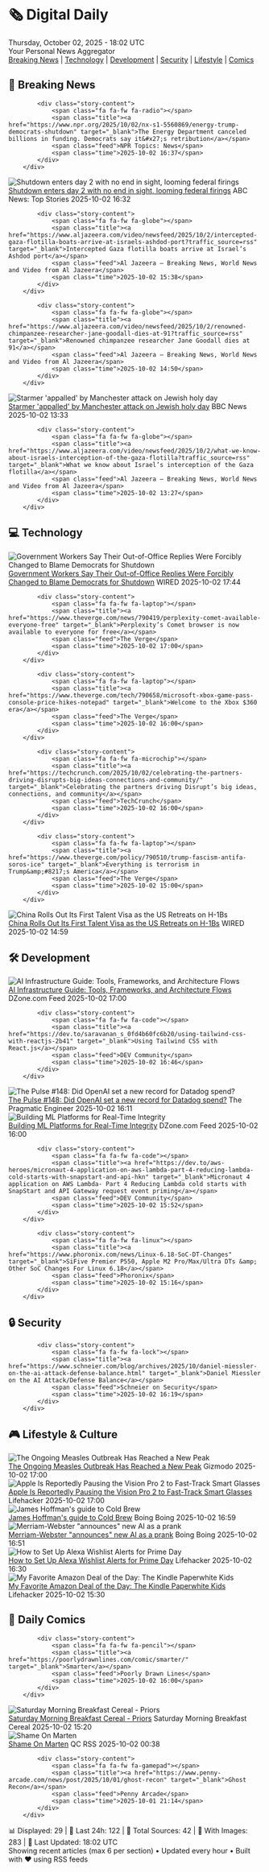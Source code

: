 <!-- Processing 54 RSS feeds at 2025-10-02 18:02:05 UTC -->
<!-- Processing: XKCD -->
<!-- Processing: Saturday Morning Breakfast Cereal -->
<!-- Processing: Poorly Drawn Lines -->
<!-- Processing: Garfield -->
<!-- Processing: Dilbert -->
<!-- Processing: Girl Genius -->
<!-- Processing: Dinosaur Comics -->
<!-- Processing: CNN Top Stories -->
<!-- Processing: CNN Breaking News -->
<!-- Processing: CBC News -->
<!-- Error processing https://rss.cbc.ca/lineup/topstories.xml: The read operation timed out -->
<!-- Processing: Reuters Top News -->
<!-- Processing: Associated Press Breaking -->
<!-- Processing: ABC News Breaking -->
<!-- Processing: Guardian World News -->
<!-- Processing: O'Reilly Radar -->
<!-- Processing: WIRED -->
<!-- Processing: Slashdot -->
<!-- Processing: StackOverflow Blog -->
<!-- Processing: Phoronix Linux News -->
<!-- Processing: It's FOSS -->
<!-- Processing: DistroWatch -->
<!-- Processing: Ubuntu Blog -->
<!-- Processing: GitHub Blog -->
<!-- Processing: GitLab Blog -->
<!-- Processing: DZone -->
<!-- Processing: Martin Fowler -->
<!-- Processing: Coding Horror -->
<!-- Processing: The Pragmatic Engineer -->
<!-- Processing: Lifehacker -->
<!-- Processing: Boing Boing -->
<!-- Processing: Krebs on Security -->
<!-- Processing: Schneier on Security -->
<!-- Generated 7 new posts out of 32 feeds processed -->
<div class="newspaper-header">
    <h1 class="newspaper-title">🗞️ Digital Daily</h1>
    <div class="newspaper-date">Thursday, October 02, 2025 - 18:02 UTC</div>
    <div class="newspaper-subtitle">Your Personal News Aggregator</div>
</div>

<div class="newspaper-nav">
    <a href="#breaking">Breaking News</a> |
    <a href="#tech">Technology</a> |
    <a href="#dev">Development</a> |
    <a href="#security">Security</a> |
    <a href="#lifestyle">Lifestyle</a> |
    <a href="#webcomics">Comics</a>
</div>

<div class="news-section breaking-news" id="breaking">
<h2 class="section-header">🚨 Breaking News</h2>
<div class="stories-container">
<div class="story">
            
            <div class="story-content">
                <span class="fa fa-fw fa-radio"></span>
                <span class="title"><a href="https://www.npr.org/2025/10/02/nx-s1-5560869/energy-trump-democrats-shutdown" target="_blank">The Energy Department canceled billions in funding. Democrats say it&#x27;s retribution</a></span>
                <span class="feed">NPR Topics: News</span>
                <span class="time">2025-10-02 16:37</span>
            </div>
        </div>
<div class="story">
            <img src="https://s.abcnews.com/images/US/shutdown-34-ap-gmh-251001_1759344014057_hpMain_4x3t_384.jpg" alt="Shutdown enters day 2 with no end in sight, looming federal firings" class="story-image" loading="lazy" onerror="this.style.display='none'">
            <div class="story-content">
                <span class="fa fa-fw fa-tv"></span>
                <span class="title"><a href="https://abcnews.go.com/Politics/shutdown-enters-day-2-end-sight-looming-federal/story?id=126151833" target="_blank">Shutdown enters day 2 with no end in sight, looming federal firings</a></span>
                <span class="feed">ABC News: Top Stories</span>
                <span class="time">2025-10-02 16:32</span>
            </div>
        </div>
<div class="story">
            
            <div class="story-content">
                <span class="fa fa-fw fa-globe"></span>
                <span class="title"><a href="https://www.aljazeera.com/video/newsfeed/2025/10/2/intercepted-gaza-flotilla-boats-arrive-at-israels-ashdod-port?traffic_source=rss" target="_blank">Intercepted Gaza flotilla boats arrive at Israel’s Ashdod port</a></span>
                <span class="feed">Al Jazeera – Breaking News, World News and Video from Al Jazeera</span>
                <span class="time">2025-10-02 15:38</span>
            </div>
        </div>
<div class="story">
            
            <div class="story-content">
                <span class="fa fa-fw fa-globe"></span>
                <span class="title"><a href="https://www.aljazeera.com/video/newsfeed/2025/10/2/renowned-chimpanzee-researcher-jane-goodall-dies-at-91?traffic_source=rss" target="_blank">Renowned chimpanzee researcher Jane Goodall dies at 91</a></span>
                <span class="feed">Al Jazeera – Breaking News, World News and Video from Al Jazeera</span>
                <span class="time">2025-10-02 14:50</span>
            </div>
        </div>
<div class="story">
            <img src="https://ichef.bbci.co.uk/ace/standard/240/cpsprodpb/53fc/live/e426e7a0-9f8f-11f0-b9ae-cbef91e6ae73.jpg" alt="Starmer &#x27;appalled&#x27; by Manchester attack on Jewish holy day" class="story-image" loading="lazy" onerror="this.style.display='none'">
            <div class="story-content">
                <span class="fa fa-fw fa-flag"></span>
                <span class="title"><a href="https://www.bbc.com/news/articles/czrpxgk6x68o?at_medium=RSS&at_campaign=rss" target="_blank">Starmer &#x27;appalled&#x27; by Manchester attack on Jewish holy day</a></span>
                <span class="feed">BBC News</span>
                <span class="time">2025-10-02 13:33</span>
            </div>
        </div>
<div class="story">
            
            <div class="story-content">
                <span class="fa fa-fw fa-globe"></span>
                <span class="title"><a href="https://www.aljazeera.com/video/newsfeed/2025/10/2/what-we-know-about-israels-interception-of-the-gaza-flotilla?traffic_source=rss" target="_blank">What we know about Israel’s interception of the Gaza flotilla</a></span>
                <span class="feed">Al Jazeera – Breaking News, World News and Video from Al Jazeera</span>
                <span class="time">2025-10-02 13:27</span>
            </div>
        </div>
</div>
</div>
<div class="news-section tech-news" id="tech">
<h2 class="section-header">💻 Technology</h2>
<div class="stories-container">
<div class="story">
            <img src="https://media.wired.com/photos/68de879f86517332dac19373/master/pass/govt-shutdown-OOO-pol-2238532691.jpg" alt="Government Workers Say Their Out-of-Office Replies Were Forcibly Changed to Blame Democrats for Shutdown" class="story-image" loading="lazy" onerror="this.style.display='none'">
            <div class="story-content">
                <span class="fa fa-fw fa-bolt"></span>
                <span class="title"><a href="https://www.wired.com/story/government-workers-say-their-out-of-office-replies-were-forcibly-changed-to-blame-democrats-for-shutdown/" target="_blank">Government Workers Say Their Out-of-Office Replies Were Forcibly Changed to Blame Democrats for Shutdown</a></span>
                <span class="feed">WIRED</span>
                <span class="time">2025-10-02 17:44</span>
            </div>
        </div>
<div class="story">
            
            <div class="story-content">
                <span class="fa fa-fw fa-laptop"></span>
                <span class="title"><a href="https://www.theverge.com/news/790419/perplexity-comet-available-everyone-free" target="_blank">Perplexity’s Comet browser is now available to everyone for free</a></span>
                <span class="feed">The Verge</span>
                <span class="time">2025-10-02 17:00</span>
            </div>
        </div>
<div class="story">
            
            <div class="story-content">
                <span class="fa fa-fw fa-laptop"></span>
                <span class="title"><a href="https://www.theverge.com/tech/790658/microsoft-xbox-game-pass-console-price-hikes-notepad" target="_blank">Welcome to the Xbox $360 era</a></span>
                <span class="feed">The Verge</span>
                <span class="time">2025-10-02 16:00</span>
            </div>
        </div>
<div class="story">
            
            <div class="story-content">
                <span class="fa fa-fw fa-microchip"></span>
                <span class="title"><a href="https://techcrunch.com/2025/10/02/celebrating-the-partners-driving-disrupts-big-ideas-connections-and-community/" target="_blank">Celebrating the partners driving Disrupt’s big ideas, connections, and community</a></span>
                <span class="feed">TechCrunch</span>
                <span class="time">2025-10-02 16:00</span>
            </div>
        </div>
<div class="story">
            
            <div class="story-content">
                <span class="fa fa-fw fa-laptop"></span>
                <span class="title"><a href="https://www.theverge.com/policy/790510/trump-fascism-antifa-soros-ice" target="_blank">Everything is terrorism in Trump&amp;#8217;s America</a></span>
                <span class="feed">The Verge</span>
                <span class="time">2025-10-02 15:00</span>
            </div>
        </div>
<div class="story">
            <img src="https://media.wired.com/photos/68d4461a11c17a95c36b3ef4/master/pass/Made-In-China-China-Rolls-Out-First-Talent-Visa-as-US-Retreats-on-H-1Bs-Business.jpg" alt="China Rolls Out Its First Talent Visa as the US Retreats on H-1Bs" class="story-image" loading="lazy" onerror="this.style.display='none'">
            <div class="story-content">
                <span class="fa fa-fw fa-bolt"></span>
                <span class="title"><a href="https://www.wired.com/story/china-talent-immigration-visa-h1-b-policy/" target="_blank">China Rolls Out Its First Talent Visa as the US Retreats on H-1Bs</a></span>
                <span class="feed">WIRED</span>
                <span class="time">2025-10-02 14:59</span>
            </div>
        </div>
</div>
</div>
<div class="news-section dev-news" id="dev">
<h2 class="section-header">🛠️ Development</h2>
<div class="stories-container">
<div class="story">
            <img src="https://dz2cdn1.dzone.com/thumbnail?fid=18669944&w=600" alt="AI Infrastructure Guide: Tools, Frameworks, and Architecture Flows" class="story-image" loading="lazy" onerror="this.style.display='none'">
            <div class="story-content">
                <span class="fa fa-fw fa-newspaper"></span>
                <span class="title"><a href="https://dzone.com/articles/ai-infrastructure-guide-tools-frameworks-and-archi" target="_blank">AI Infrastructure Guide: Tools, Frameworks, and Architecture Flows</a></span>
                <span class="feed">DZone.com Feed</span>
                <span class="time">2025-10-02 17:00</span>
            </div>
        </div>
<div class="story">
            
            <div class="story-content">
                <span class="fa fa-fw fa-code"></span>
                <span class="title"><a href="https://dev.to/saravanan_s_0fd4b60fc6b20/using-tailwind-css-with-reactjs-2b41" target="_blank">Using Tailwind CSS with React.js</a></span>
                <span class="feed">DEV Community</span>
                <span class="time">2025-10-02 16:46</span>
            </div>
        </div>
<div class="story">
            <img src="https://substack-post-media.s3.amazonaws.com/public/images/b155c7be-b960-4518-bc3c-cc2c3486d243_420x300.png" alt="The Pulse #148: Did OpenAI set a new record for Datadog spend?" class="story-image" loading="lazy" onerror="this.style.display='none'">
            <div class="story-content">
                <span class="fa fa-fw fa-wrench"></span>
                <span class="title"><a href="https://newsletter.pragmaticengineer.com/p/the-pulse-148" target="_blank">The Pulse #148: Did OpenAI set a new record for Datadog spend?</a></span>
                <span class="feed">The Pragmatic Engineer</span>
                <span class="time">2025-10-02 16:11</span>
            </div>
        </div>
<div class="story">
            <img src="https://dz2cdn1.dzone.com/thumbnail?fid=18669926&w=600" alt="Building ML Platforms for Real-Time Integrity" class="story-image" loading="lazy" onerror="this.style.display='none'">
            <div class="story-content">
                <span class="fa fa-fw fa-newspaper"></span>
                <span class="title"><a href="https://dzone.com/articles/ml-platforms-for-real-time-integrity" target="_blank">Building ML Platforms for Real-Time Integrity</a></span>
                <span class="feed">DZone.com Feed</span>
                <span class="time">2025-10-02 16:00</span>
            </div>
        </div>
<div class="story">
            
            <div class="story-content">
                <span class="fa fa-fw fa-code"></span>
                <span class="title"><a href="https://dev.to/aws-heroes/micronaut-4-application-on-aws-lambda-part-4-reducing-lambda-cold-starts-with-snapstart-and-api-hkn" target="_blank">Micronaut 4 application on AWS Lambda- Part 4 Reducing Lambda cold starts with SnapStart and API Gateway request event priming</a></span>
                <span class="feed">DEV Community</span>
                <span class="time">2025-10-02 15:52</span>
            </div>
        </div>
<div class="story">
            
            <div class="story-content">
                <span class="fa fa-fw fa-linux"></span>
                <span class="title"><a href="https://www.phoronix.com/news/Linux-6.18-SoC-DT-Changes" target="_blank">SiFive Premier P550, Apple M2 Pro/Max/Ultra DTs &amp; Other SoC Changes For Linux 6.18</a></span>
                <span class="feed">Phoronix</span>
                <span class="time">2025-10-02 15:16</span>
            </div>
        </div>
</div>
</div>
<div class="news-section security-news" id="security">
<h2 class="section-header">🔒 Security</h2>
<div class="stories-container">
<div class="story">
            
            <div class="story-content">
                <span class="fa fa-fw fa-lock"></span>
                <span class="title"><a href="https://www.schneier.com/blog/archives/2025/10/daniel-miessler-on-the-ai-attack-defense-balance.html" target="_blank">Daniel Miessler on the AI Attack/Defense Balance</a></span>
                <span class="feed">Schneier on Security</span>
                <span class="time">2025-10-02 16:19</span>
            </div>
        </div>
</div>
</div>
<div class="news-section lifestyle-news" id="lifestyle">
<h2 class="section-header">🎮 Lifestyle & Culture</h2>
<div class="stories-container">
<div class="story">
            <img src="https://gizmodo.com/app/uploads/2025/10/measlesgirl-1280x853.jpg" alt="The Ongoing Measles Outbreak Has Reached a New Peak" class="story-image" loading="lazy" onerror="this.style.display='none'">
            <div class="story-content">
                <span class="fa fa-fw fa-computer"></span>
                <span class="title"><a href="https://gizmodo.com/the-ongoing-measles-outbreak-has-reached-a-new-peak-2000666729" target="_blank">The Ongoing Measles Outbreak Has Reached a New Peak</a></span>
                <span class="feed">Gizmodo</span>
                <span class="time">2025-10-02 17:00</span>
            </div>
        </div>
<div class="story">
            <img src="https://lifehacker.com/imagery/articles/01K6JV72AZWQQBH3XSECFZ2EWZ/hero-image.png" alt="Apple Is Reportedly Pausing the Vision Pro 2 to Fast-Track Smart Glasses" class="story-image" loading="lazy" onerror="this.style.display='none'">
            <div class="story-content">
                <span class="fa fa-fw fa-life-ring"></span>
                <span class="title"><a href="https://lifehacker.com/tech/apple-reportedly-pauses-vision-pro-2-to-fast-track-smart-glasses?utm_medium=RSS" target="_blank">Apple Is Reportedly Pausing the Vision Pro 2 to Fast-Track Smart Glasses</a></span>
                <span class="feed">Lifehacker</span>
                <span class="time">2025-10-02 17:00</span>
            </div>
        </div>
<div class="story">
            <img src="https://i0.wp.com/boingboing.net/wp-content/uploads/2024/05/cold-brew-e1759424366569.jpg?fit=768%2C495&amp;quality=60&amp;ssl=1" alt="James Hoffman&#x27;s guide to Cold Brew" class="story-image" loading="lazy" onerror="this.style.display='none'">
            <div class="story-content">
                <span class="fa fa-fw fa-arrow-right"></span>
                <span class="title"><a href="https://boingboing.net/2025/10/02/james-hoffmans-guide-to-cold-brew.html" target="_blank">James Hoffman&#x27;s guide to Cold Brew</a></span>
                <span class="feed">Boing Boing</span>
                <span class="time">2025-10-02 16:59</span>
            </div>
        </div>
<div class="story">
            <img src="https://i0.wp.com/boingboing.net/wp-content/uploads/2025/09/Image-Noah18062C-CC-BY-SA-4.0-3C-1.jpg?fit=1080%2C791&amp;quality=60&amp;ssl=1" alt="Merriam-Webster &quot;announces&quot; new AI as a prank" class="story-image" loading="lazy" onerror="this.style.display='none'">
            <div class="story-content">
                <span class="fa fa-fw fa-arrow-right"></span>
                <span class="title"><a href="https://boingboing.net/2025/10/02/merriam-webster-announces-new-ai-as-a-prank.html" target="_blank">Merriam-Webster &quot;announces&quot; new AI as a prank</a></span>
                <span class="feed">Boing Boing</span>
                <span class="time">2025-10-02 16:51</span>
            </div>
        </div>
<div class="story">
            <img src="https://lifehacker.com/imagery/articles/01HF2GRM6DN5FBJ884KM2D6W12/hero-image.jpg" alt="How to Set Up Alexa Wishlist Alerts for Prime Day" class="story-image" loading="lazy" onerror="this.style.display='none'">
            <div class="story-content">
                <span class="fa fa-fw fa-life-ring"></span>
                <span class="title"><a href="https://lifehacker.com/how-to-set-up-alexa-wishlist-alerts-for-prime-day?utm_medium=RSS" target="_blank">How to Set Up Alexa Wishlist Alerts for Prime Day</a></span>
                <span class="feed">Lifehacker</span>
                <span class="time">2025-10-02 16:30</span>
            </div>
        </div>
<div class="story">
            <img src="https://lifehacker.com/imagery/articles/01JQVMJEJ9T3W7VMNCZR2SRPQK/hero-image.png" alt="My Favorite Amazon Deal of the Day: The Kindle Paperwhite Kids" class="story-image" loading="lazy" onerror="this.style.display='none'">
            <div class="story-content">
                <span class="fa fa-fw fa-life-ring"></span>
                <span class="title"><a href="https://lifehacker.com/tech/amazon-kindle-paperwhite-kids-deal?utm_medium=RSS" target="_blank">My Favorite Amazon Deal of the Day: The Kindle Paperwhite Kids</a></span>
                <span class="feed">Lifehacker</span>
                <span class="time">2025-10-02 15:30</span>
            </div>
        </div>
</div>
</div>
<div class="news-section webcomics-section" id="webcomics">
<h2 class="section-header">🎨 Daily Comics</h2>
<div class="stories-container">
<div class="story">
            
            <div class="story-content">
                <span class="fa fa-fw fa-pencil"></span>
                <span class="title"><a href="https://poorlydrawnlines.com/comic/smarter/" target="_blank">Smarter</a></span>
                <span class="feed">Poorly Drawn Lines</span>
                <span class="time">2025-10-02 16:00</span>
            </div>
        </div>
<div class="story">
            <img src="https://www.smbc-comics.com/comics/1759360612-20251002.png" alt="Saturday Morning Breakfast Cereal - Priors" class="story-image" loading="lazy" onerror="this.style.display='none'">
            <div class="story-content">
                <span class="fa fa-fw fa-smile"></span>
                <span class="title"><a href="https://www.smbc-comics.com/comic/priors" target="_blank">Saturday Morning Breakfast Cereal - Priors</a></span>
                <span class="feed">Saturday Morning Breakfast Cereal</span>
                <span class="time">2025-10-02 15:20</span>
            </div>
        </div>
<div class="story">
            <img src="http://www.questionablecontent.net/comics/5670.png" alt="Shame On Marten" class="story-image" loading="lazy" onerror="this.style.display='none'">
            <div class="story-content">
                <span class="fa fa-fw fa-music"></span>
                <span class="title"><a href="http://questionablecontent.net/view.php?comic=5670" target="_blank">Shame On Marten</a></span>
                <span class="feed">QC RSS</span>
                <span class="time">2025-10-02 00:38</span>
            </div>
        </div>
<div class="story">
            
            <div class="story-content">
                <span class="fa fa-fw fa-gamepad"></span>
                <span class="title"><a href="https://www.penny-arcade.com/news/post/2025/10/01/ghost-recon" target="_blank">Ghost Recon</a></span>
                <span class="feed">Penny Arcade</span>
                <span class="time">2025-10-01 21:14</span>
            </div>
        </div>
</div>
</div>

<div class="newspaper-footer">
    <div class="stats">
        📊 Displayed: 29 | 📅 Last 24h: 122 | 📡 Total Sources: 42 | 📸 With Images: 283 |
        🔄 Last Updated: 18:02 UTC
    </div>
    <div class="footer-note">
        Showing recent articles (max 6 per section) • Updated every hour • Built with ❤️ using RSS feeds
    </div>
</div>
